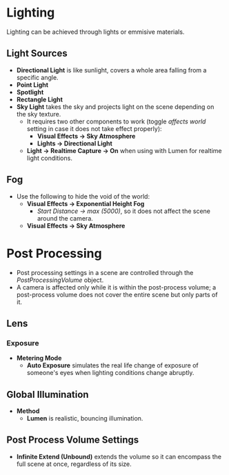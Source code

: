 # Lighting

Lighting can be achieved through lights or emmisive materials.

## Light Sources
* **Directional Light** is like sunlight, covers a whole area falling from a specific angle.
* **Point Light**
* **Spotlight**
* **Rectangle Light**
* **Sky Light** takes the sky and projects light on the scene depending on the sky texture.
  * It requires two other components to work (toggle *affects world* setting in case it does not take effect properly):
    * **Visual Effects -> Sky Atmosphere**
    * **Lights -> Directional Light**
  * **Light -> Realtime Capture -> On** when using with Lumen for realtime light conditions.

## Fog

* Use the following to hide the void of the world:
  * **Visual Effects -> Exponential Height Fog**
    * *Start Distance -> max (5000)*, so it does not affect the scene around the camera.
  * **Visual Effects -> Sky Atmosphere**

# Post Processing

* Post processing settings in a scene are controlled through the *PostProcessingVolume* object.
* A camera is affected only while it is within the post-process volume; a post-process volume does not cover the entire scene but only parts of it.

## Lens
### Exposure
* **Metering Mode**
  * **Auto Exposure** simulates the real life change of exposure of someone's eyes when lighting conditions change abruptly.

## Global Illumination
* **Method**
  * **Lumen** is realistic, bouncing illumination.

## Post Process Volume Settings
* **Infinite Extend (Unbound)** extends the volume so it can encompass the full scene at once, regardless of its size.
